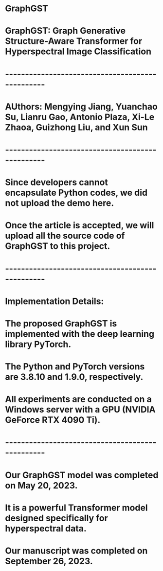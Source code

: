 # GraphGST
#
# GraphGST: Graph Generative Structure-Aware Transformer for Hyperspectral Image Classification
# ------------------------------------------------
# AUthors: Mengying Jiang, Yuanchao Su, Lianru Gao, Antonio Plaza, Xi-Le Zhaoa, Guizhong Liu, and Xun Sun
# ------------------------------------------------
# Since developers cannot encapsulate Python codes, we did not upload the demo here.
# Once the article is accepted, we will upload all the source code of GraphGST to this project.
# ------------------------------------------------
# Implementation Details:
#
# The proposed GraphGST is implemented with the deep learning library PyTorch. 
# The Python and PyTorch versions are 3.8.10 and 1.9.0, respectively. 
# All experiments are conducted on a Windows server with a GPU (NVIDIA GeForce RTX 4090 Ti).
# ------------------------------------------------
# Our GraphGST model was completed on May 20, 2023. 
# It is a powerful Transformer model designed specifically for hyperspectral data.
# Our manuscript was completed on September 26, 2023.
